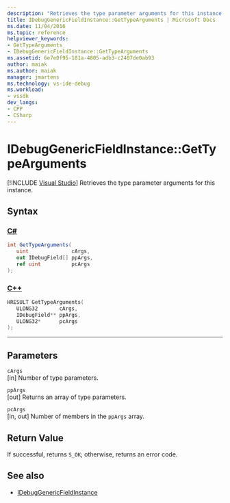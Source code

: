 ```yaml
---
description: "Retrieves the type parameter arguments for this instance."
title: IDebugGenericFieldInstance::GetTypeArguments | Microsoft Docs
ms.date: 11/04/2016
ms.topic: reference
helpviewer_keywords:
- GetTypeArguments
- IDebugGenericFieldInstance::GetTypeArguments
ms.assetid: 6e7e0f95-181a-4805-adb3-c2407de0ab93
author: maiak
ms.author: maiak
manager: jmartens
ms.technology: vs-ide-debug
ms.workload:
- vssdk
dev_langs:
- CPP
- CSharp
---
```

# IDebugGenericFieldInstance::GetTypeArguments

 [!INCLUDE [Visual Studio](~/includes/applies-to-version/vs-windows-only.md)]
Retrieves the type parameter arguments for this instance.

## Syntax

### [C#](#tab/csharp)
```csharp
int GetTypeArguments(
   uint              cArgs,
   out IDebugField[] ppArgs,
   ref uint          pcArgs
);
```
### [C++](#tab/cpp)
```cpp
HRESULT GetTypeArguments(
   ULONG32       cArgs,
   IDebugField** ppArgs,
   ULONG32*      pcArgs
);
```
---

## Parameters
`cArgs`\
[in] Number of type parameters.

`ppArgs`\
[out] Returns an array of type parameters.

`pcArgs`\
[in, out] Number of members in the `ppArgs` array.

## Return Value
 If successful, returns `S_OK`; otherwise, returns an error code.

## See also
- [IDebugGenericFieldInstance](../../../extensibility/debugger/reference/idebuggenericfieldinstance.md)
